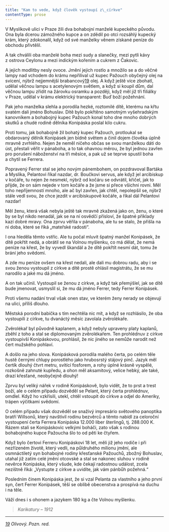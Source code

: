 ```yaml
---
title: "Kam to vede, když člověk vystoupí z\_církve"
contentType: prose
---
```


<section>

V Myslíkově ulici v Praze žili dva bohabojní manželé kupeckého původu. Ona byla dcerou zámožného kupce a on zdědil po otci rozsáhlý kupecký krám, který zdokonalil, když od své manželky věnem získané peníze do obchodu přivtělil.

A tak chválili oba manželé boha mezi sudy a slanečky, mezi pytli kávy z ostrova Ceylonu a mezi indickým kořením a cukrem z Čakovic.

A jejich modlitby nesly ovoce. Jmění jejich rostlo a množilo se a do věčné lampy nad vchodem do krámu nepřilíval už kupec Pažouch obyčejný olej na svícení, nýbrž nejjemnější brabancový[19](./resources/undefined) olej. A když ještě více zbohatl, udělal věčnou lampu s acetylenovým světlem, a když si koupil dům, dal věčnou lampu zřídit na žárovku osramku a později, když měl již tři filiálky v Praze, udělal v krámu elektrický transparent: Buď boží požehnání.

Pak jeho manželka slehla a porodila hezké, roztomilé dítě, kterému na křtu svatém dali jméno Bohuslav. Dítě bylo pokřtěno samotným vyšehradským kanovníkem a bohabojný kupec Pažouch konal toho dne mnoho dobrých skutků a chudé rodině dělníka Konipáska poslal kilo cukru.

Proti tomu, jak bohabojně žil bohatý kupec Pažouch, protloukal se obdarovaný dělník Konipásek jen bídně světem a činil dojem člověka úplně mravně zvrhlého. Nejen že neměl ničeho občas se svou manželkou dáti do úst, přestali věřit v pánaboha, a to tak ohavnou měrou, že byl jednou zavřen pro porušení náboženství na tři měsíce, a pak už se teprve spustil boha a chytil se Ferrera.

Popravený Ferrer stal se jeho novým pánembohem, on pozdravoval Bartáka a Myslíka, Pelantovi říkal nazdar, dr. Boučkovi servus, ale když jel arcibiskup v kočáře, tu nejen že nesmekl, nýbrž od kočáru se odvrátil, křičel, jak to přijde, že on sám nejede v tom kočáře a že jsme si přece všichni rovni. Měl toho nepříjemností mnoho, ale ač byl zavřen, jak chtěl, nepolepšil se, nýbrž stále vedl svou, že chce jezdit v arcibiskupově kočáře, a říkal dál Pelantovi nazdar!

Měl ženu, která však nebyla ještě tak mravně zkažená jako on, ženu, o které by se byl nikdo nenadál, jak se na ní osvědčí přísloví, že špatné příklady kazí dobré mravy. Ona zprvu věřila v pánaboha, ale tu se stalo, že přišla na ni doba, které se říká „mateřské radosti“.

I ona hleděla těmto vstříc. Ale tu počal mluvit špatný manžel Konipásek, že dítě pokřtít nedá, a obrátil se na Volnou myšlenku, co má dělat, že nemá peníze na křest, že by vyvedl škandál a že dítě pokřtít nesmí dát, tomu že brání jeho svědomí.

A zde mu peníze ovšem na křest nedali, ale dali mu dobrou radu, aby i se svou ženou vystoupil z církve a dítě prostě ohlásil magistrátu, že se mu narodilo a jaké mu dá jméno.

A on tak učinil. Vystoupil se ženou z církve, a když tak přemýšlel, jak se dítě bude jmenovat, usmyslil si, že mu dá jméno Ferrer, tedy Ferrer Konipásek.

Proti všemu nadání trval však onen stav, ve kterém ženy nerady se objevují na ulici, příliš dlouho.

Městská porodní babička s tím nechtěla nic mít, a když se rozhlásilo, že oba vystoupili z církve, tu dvanáctý měsíc zavolala zvěrolékaře.

Zvěrolékař byl původně kaplanem, a když nebyly upraveny platy kaplanů, zběhl z toho a stal se diplomovaným zvěrolékařem. Ten prohlédnuv z církve vystoupivší Konipáskovou, prohlásil, že nic jiného se nemůže narodit než čert mužského pohlaví.

A došlo na jeho slova. Konipásková porodila malého čerta, po celém těle hustě černými chlupy porostlého jako hrubosrstý stájový pinč. Jazyk měl čertík dlouhý čtvrt metru, svítící fosforem, a rohy úplné krásně vyspělé, rozkošně zahnuté kupředu, a ohon měl aksamitový, velice hebký, ale také, drazí křesťané, neobyčejně dlouhý!

Zprvu byl veliký nářek v rodině Konipáskově, bylo vidět, že to prst a trest boží, ale o celém případu dozvěděl se Pelant, který čerta prohlédnuv, omdlel. Když ho vzkřísili, utekl, chtěl vstoupit do církve a odjel do Ameriky, trápen výčitkami svědomí.

O celém případu však dozvěděl se snaživý impresário světového panoptika bratří Willsonů, který navštívil rodinu bezvěrců a těmto nabídl za celoroční vystoupení čerta Ferrera Konipáska 12.000 liber šterlingů, tj. 288.000 K. Rázem stali se Konipáskovic velkými boháči, zato však s rodinou bohabojného kupce Pažoucha šlo to od pěti ke čtyřem.

Když bylo čertovi Ferreru Konipáskovi 18 let, měli již jeho rodiče i při nezřízeném životě, který vedli, na půldruhého milionu jmění, ale osmnáctiletý syn bohabojné rodiny křesťanské Pažouchů, zbožný Bohuslav, utahal již zatím celé jmění otcovské a stal se nakonec sluhou v rodině nevěrce Konipáska, který všude, kde čekají radostnou událost, zcela nezištně říká: „Vystupte z církve a uvidíte, jak vám pánbůh požehná.“

Posledním činem Konipáska jest, že si vzal Pelanta za vlastního a jeho první syn, čert Ferrer Konipásek, těší se oblibě obecenstva a prospívá na duchu i na těle.

Váží dnes i s ohonem a jazykem 180 kg a čte Volnou myšlenku.

</section>

<section>

> _Karikatury – 1912_

* * *

_[19](./resources/undefined) Olivový. Pozn. red._

</section>
